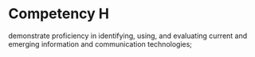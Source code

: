 # Competency H

demonstrate proficiency in identifying, using, and evaluating current and emerging information and communication technologies;